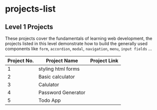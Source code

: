 # projects-list

## Level 1 Projects

These projects cover the fundamentals of learning web development, the projects listed in this level demonstrate how to build the generally used components like `form`, `accordion`, `modal`, `navigation`, `menu`, `input fields` …

| Project No. | Project Name | Project Link |
| --- | --- | --- |
| 1 | styling html forms |  |
| 2 | Basic calculator |  |
| 3 | Calulator |  |
| 4 | Password Generator |  |
| 5 | Todo App |  |
